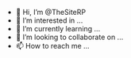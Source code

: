 - 👋 Hi, I’m @TheSiteRP
- 👀 I’m interested in ...
- 🌱 I’m currently learning ...
- 💞️ I’m looking to collaborate on ...
- 📫 How to reach me ...

<!---
TheSiteRP/TheSiteRP is a ✨ special ✨ repository because its `README.md` (this file) appears on your GitHub profile.
You can click the Preview link to take a look at your changes.
--->
